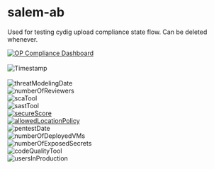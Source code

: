 # salem-ab

Used for testing cydig upload compliance state flow. Can be deleted whenever.

[![OP Compliance Dashboard](https://img.shields.io/badge/OP%20Compliance%20Dashboard-click%20here-blue)](***cydig)<br/><br/>
![Timestamp](https://img.shields.io/endpoint?url=https%3A%2F%2Ffunc-cydig-badge-service-dev.azurewebsites.net%2Fapi%2Fteams%2FCyDig%2Fsources%2FGitHub%2Fprojects%2FCyDig%2Frepositories%2Fsalem-ab%2Fcontrols%2Ftimestamp%3Fcode%3DzaEvcWCPK01y2Z6SBivwOKndN4w915lpOTt1VkmULg3xgsjkml7u8DOhgULzmAPY)<br/><br/>
![threatModelingDate](https://img.shields.io/endpoint?url=https%3A%2F%2Ffunc-cydig-badge-service-dev.azurewebsites.net%2Fapi%2Fteams%2FCyDig%2Fsources%2FGitHub%2Fprojects%2FCyDig%2Frepositories%2Fsalem-ab%2Fcontrols%2FthreatModelingDate%3Fcode%3DzaEvcWCPK01y2Z6SBivwOKndN4w915lpOTt1VkmULg3xgsjkml7u8DOhgULzmAPY)<br/>
![numberOfReviewers](https://img.shields.io/endpoint?url=https%3A%2F%2Ffunc-cydig-badge-service-dev.azurewebsites.net%2Fapi%2Fteams%2FCyDig%2Fsources%2FGitHub%2Fprojects%2FCyDig%2Frepositories%2Fsalem-ab%2Fcontrols%2FnumberOfReviewers%3Fcode%3DzaEvcWCPK01y2Z6SBivwOKndN4w915lpOTt1VkmULg3xgsjkml7u8DOhgULzmAPY)<br/>
![scaTool](https://img.shields.io/endpoint?url=https%3A%2F%2Ffunc-cydig-badge-service-dev.azurewebsites.net%2Fapi%2Fteams%2FCyDig%2Fsources%2FGitHub%2Fprojects%2FCyDig%2Frepositories%2Fsalem-ab%2Fcontrols%2FscaTool%3Fcode%3DzaEvcWCPK01y2Z6SBivwOKndN4w915lpOTt1VkmULg3xgsjkml7u8DOhgULzmAPY)<br/>
![sastTool](https://img.shields.io/endpoint?url=https%3A%2F%2Ffunc-cydig-badge-service-dev.azurewebsites.net%2Fapi%2Fteams%2FCyDig%2Fsources%2FGitHub%2Fprojects%2FCyDig%2Frepositories%2Fsalem-ab%2Fcontrols%2FsastTool%3Fcode%3DzaEvcWCPK01y2Z6SBivwOKndN4w915lpOTt1VkmULg3xgsjkml7u8DOhgULzmAPY)<br/>
[![secureScore](https://img.shields.io/endpoint?url=https%3A%2F%2Ffunc-cydig-badge-service-dev.azurewebsites.net%2Fapi%2Fteams%2FCyDig%2Fsources%2FGitHub%2Fprojects%2FCyDig%2Frepositories%2Fsalem-ab%2Fcontrols%2FsecureScore%3Fcode%3DzaEvcWCPK01y2Z6SBivwOKndN4w915lpOTt1VkmULg3xgsjkml7u8DOhgULzmAPY)](https://portal.azure.com/#view/Microsoft_Azure_Security/RecommendationsBladeV2/subscriptionIds~/%5B%22***%22%5D/source/SecurityPosture_ViewRecommendation)<br/>
[![allowedLocationPolicy](https://img.shields.io/endpoint?url=https%3A%2F%2Ffunc-cydig-badge-service-dev.azurewebsites.net%2Fapi%2Fteams%2FCyDig%2Fsources%2FGitHub%2Fprojects%2FCyDig%2Frepositories%2Fsalem-ab%2Fcontrols%2FallowedLocationPolicy%3Fcode%3DzaEvcWCPK01y2Z6SBivwOKndN4w915lpOTt1VkmULg3xgsjkml7u8DOhgULzmAPY)](https://portal.azure.com/#view/Microsoft_Azure_Policy/PolicyMenuBlade/~/Compliance)<br/>
![pentestDate](https://img.shields.io/endpoint?url=https%3A%2F%2Ffunc-cydig-badge-service-dev.azurewebsites.net%2Fapi%2Fteams%2FCyDig%2Fsources%2FGitHub%2Fprojects%2FCyDig%2Frepositories%2Fsalem-ab%2Fcontrols%2FpentestDate%3Fcode%3DzaEvcWCPK01y2Z6SBivwOKndN4w915lpOTt1VkmULg3xgsjkml7u8DOhgULzmAPY)<br/>
![numberOfDeployedVMs](https://img.shields.io/endpoint?url=https%3A%2F%2Ffunc-cydig-badge-service-dev.azurewebsites.net%2Fapi%2Fteams%2FCyDig%2Fsources%2FGitHub%2Fprojects%2FCyDig%2Frepositories%2Fsalem-ab%2Fcontrols%2FnumberOfDeployedVMs%3Fcode%3DzaEvcWCPK01y2Z6SBivwOKndN4w915lpOTt1VkmULg3xgsjkml7u8DOhgULzmAPY)<br/>
![numberOfExposedSecrets](https://img.shields.io/endpoint?url=https%3A%2F%2Ffunc-cydig-badge-service-dev.azurewebsites.net%2Fapi%2Fteams%2FCyDig%2Fsources%2FGitHub%2Fprojects%2FCyDig%2Frepositories%2Fsalem-ab%2Fcontrols%2FnumberOfExposedSecrets%3Fcode%3DzaEvcWCPK01y2Z6SBivwOKndN4w915lpOTt1VkmULg3xgsjkml7u8DOhgULzmAPY)<br/>
![codeQualityTool](https://img.shields.io/endpoint?url=https%3A%2F%2Ffunc-cydig-badge-service-dev.azurewebsites.net%2Fapi%2Fteams%2FCyDig%2Fsources%2FGitHub%2Fprojects%2FCyDig%2Frepositories%2Fsalem-ab%2Fcontrols%2FcodeQualityTool%3Fcode%3DzaEvcWCPK01y2Z6SBivwOKndN4w915lpOTt1VkmULg3xgsjkml7u8DOhgULzmAPY)<br/>
![usersInProduction](https://img.shields.io/endpoint?url=https%3A%2F%2Ffunc-cydig-badge-service-dev.azurewebsites.net%2Fapi%2Fteams%2FCyDig%2Fsources%2FGitHub%2Fprojects%2FCyDig%2Frepositories%2Fsalem-ab%2Fcontrols%2FusersInProduction%3Fcode%3DzaEvcWCPK01y2Z6SBivwOKndN4w915lpOTt1VkmULg3xgsjkml7u8DOhgULzmAPY)<br/>
